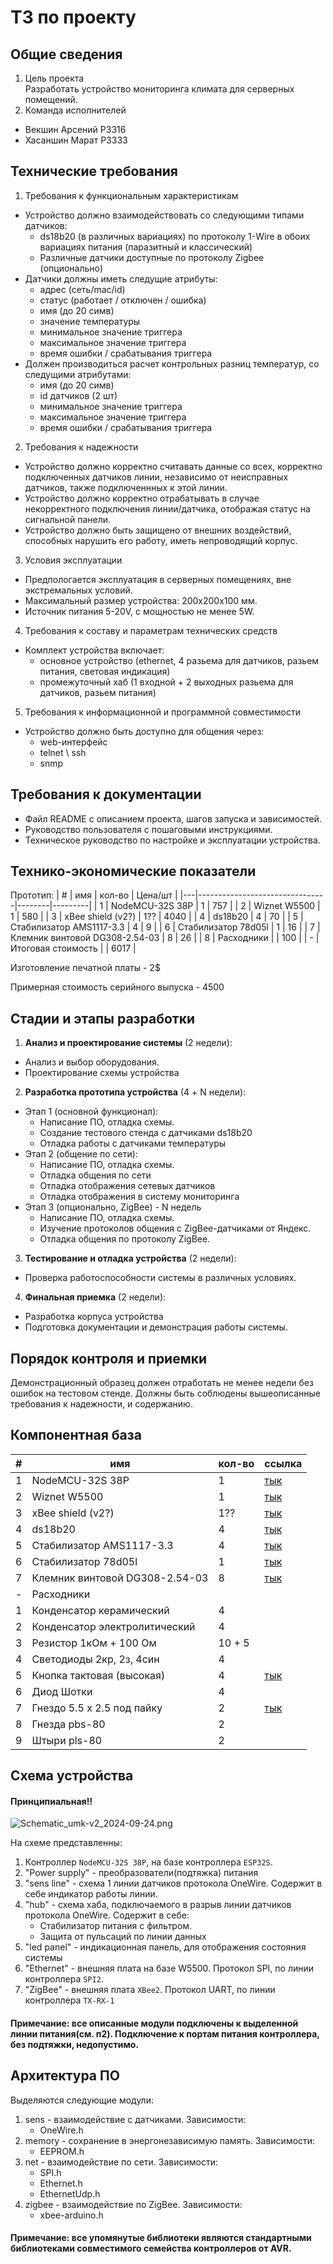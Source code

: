 # ТЗ по проекту
## Общие сведения

1. Цель проекта  
Разработать устройство мониторинга климата для серверных помещений.   
2. Команда исполнителей
- Векшин Арсений P3316 
- Хасаншин Марат P3333


## Технические требования

1. Требования к функциональным характеристикам
- Устройство должно взаимодействовать со следующими типами датчиков:
  - ds18b20 (в различных вариациях) по протоколу 1-Wire в обоих вариациях питания (паразитный и классический)
  - Различные датчики доступные по протоколу Zigbee (опционально)
- Датчики должны иметь следущие атрибуты:
  - адрес (сеть/mac/id)
  - статус (работает / отключен / ошибка)
  - имя (до 20 симв)
  - значение температуры
  - минимальное значение триггера
  - максимальное значение триггера
  - время ошибки / срабатывания триггера 
- Должен производиться расчет контрольных разниц температур, со следущими атрибутами:
  - имя (до 20 симв)
  - id датчиков (2 шт)
  - минимальное значение триггера
  - максимальное значение триггера
  - время ошибки / срабатывания триггера


2. Требования к надежности
- Устройство должно корректно считавать данные со всех, корректно подключенных датчиков линии, независимо от неисправных датчиков, также подключеннных к этой линии.   
- Устройство должно корректно отрабатывать в случае некорректного подключения линии/датчика, отображая статус на сигнальной панели.
- Устройство должно быть защищено от внешних воздействий, способных нарушить его работу, иметь непроводящий корпус. 

3. Условия эксплуатации
- Предпологается эксплуатация в серверных помещениях, вне экстремальных условий.   
- Максимальный размер устройства: 200х200х100 мм.   
- Источник питания 5-20V, с мощностью не менее 5W.

4. Требования к составу и параметрам технических средств
- Комплект устройства включает:
  - основное устройство (ethernet, 4 разьема для датчиков, разьем питания, световая индикация)
  - промежуточный хаб (1 входной + 2 выходных разьема для датчиков, разьем питания)

5. Требования к информационной и программной совместимости
- Устройство должно быть доступно для общения через:
  - web-интерфейс
  - telnet \ ssh
  - snmp

## Требования к документации

- Файл README с описанием проекта, шагов запуска и зависимостей.
- Руководство пользователя с пошаговыми инструкциями.
- Техническое руководство по настройке и эксплуатации устройства.
## Технико-экономические показатели

Прототип:
| # | имя                            | кол-во | Цена/шт |
|---|--------------------------------|--------|---------|
| 1 | NodeMCU-32S 38P                | 1      | 757     |
| 2 | Wiznet W5500                   | 1      | 580     |
| 3 | xBee shield (v2?)              | 1??    | 4040    |
| 4 | ds18b20                        | 4      | 70      |
| 5 | Стабилизатор AMS1117-3.3       | 4      | 9       |
| 6 | Стабилизатор 78d05l            | 1      | 16      |
| 7 | Клемник винтовой DG308-2.54-03 | 8      | 26      |
| 8 | Расходники                     |        | 100     |
| - | Итоговая стоимость             |        | 6017    |

Изготовление печатной платы - 2$

Примерная стоимость серийного выпуска - 4500

## Cтадии и этапы разработки


1. **Анализ и проектирование системы** (2 недели):

  - Анализ и выбор оборудования.
  - Проектирование схемы устройства

2. **Разработка прототипа устройства** (4 + N недели):
  - Этап 1 (основной функционал):
    - Написание ПО, отладка схемы.
    - Создание тестового стенда с датчиками ds18b20
    - Отладка работы с датчиками температуры
  - Этап 2 (общение по сети):
    - Написание ПО, отладка схемы.
    - Отладка общения по сети
    - Отладка отображения сетевых датчиков
    - Отладка отображения в систему мониторинга
  - Этап 3 (опционально, ZigBee) - N недель
    - Написание ПО, отладка схемы.
    - Изучение протоколов общения с ZigBee-датчиками от Яндекс.
    - Отладка общения по протоколу ZigBee.

3. **Тестирование и отладка устройства** (2 недели):
  - Проверка работоспособности системы в различных условиях.

4. **Финальная приемка** (2 недели):
  - Разработка корпуса устройства
  - Подготовка документации и демонстрация работы системы.
## Порядок контроля и приемки

Демонстрационный образец должен отработать не менее недели без ошибок на тестовом стенде. Должны быть соблюдены вышеописанные требования к надежности, и содержанию.

## Компонентная база

| # | имя                            | кол-во | ссылка                                                                                        |
|---|--------------------------------|--------|-----------------------------------------------------------------------------------------------|
| 1 | NodeMCU-32S 38P                | 1      | [тык](https://roboshop.spb.ru/arduino/kontrollery-esp/nodemcu-32s-38pin-esp32)                |
| 2 | Wiznet W5500                   | 1      | [тык](https://roboshop.spb.ru/modules/interfejsy-i-perekhodniki/ethernet-moduli/w5500-module) |
| 3 | xBee shield (v2?)              | 1??    | [тык](https://amperka.ru/product/xbee)                                                        |
| 4 | ds18b20                        | 4      | [тык](https://roboshop.spb.ru/sensors/datchiki-temperatury-i-vlazhnosti/ds18b20 )             |
| 5 | Стабилизатор AMS1117-3.3       | 4      | [тык](https://www.chipdip.ru/product/ams1117-3.3-umw )                                        |
| 6 | Стабилизатор 78d05l            | 1      | [тык](https://www.chipdip.ru/product/78d05l)                                                  |
| 7 | Клемник винтовой DG308-2.54-03 | 8      | [тык](https://promelspb.ru/xcat/product/54684.html )                                          |
| - | Расходники                     |        |                                                                                               |
| 1 | Конденсатор керамический       | 4      |                                                                                               |
| 2 | Конденсатор электролитический  | 4      |                                                                                               |
| 3 | Резистор 1кОм + 100 Ом         | 10 + 5 |                                                                                               |
| 4 | Светодиоды 2кр, 2з, 4син       | 4      |                                                                                               |
| 5 | Кнопка тактовая  (высокая)     | 4      | [тык](https://roboshop.spb.ru/radio/knopki-pereklyuchateli-i-tumblery/kfc-a06-13h )           |
| 6 | Диод Шотки                     | 4      |                                                                                               |
| 7 | Гнездо 5.5 х 2.5 под пайку     | 2      | [тык](https://roboshop.spb.ru/radio/razieemy/razieemy-pitaniya/female-55x21)                  |
| 8 | Гнезда pbs-80                  | 2      |                                                                                               |
| 9 | Штыри pls-80                   | 2      |                                                                                               |


## Схема устройства
#### Принципиальная!!

![Schematic_umk-v2_2024-09-24.png](Schematic_umk-v2_2024-09-24.png)

На схеме представленны:
1. Контроллер `NodeMCU-32S 38P`, на базе контроллера `ESP32S`.
2. "Power supply" - преобразователи(подтяжка) питания
3. "sens line" - схема 1 линии датчиков протокола OneWire. Содержит в себе индикатор работы линии.
4. "hub" - схема хаба, подключаемого в разрыв линии датчиков протокола OneWire. Содержит в себе:
   - Стабилизатор питания с фильтром.
   - Защита от пульсаций по линии данных
5. "led panel" - индикационная панель, для отображения состояния системы
6. "Ethernet" - внешняя плата на базе W5500. Протокол SPI, по линии контроллера `SPI2`.
7. "ZigBee" - внешняя плата `XBee2`. Протокол UART, по линии контроллера `TX-RX-1`  
#### Примечание: все описанные модули подключены к выделенной линии питания(см. п2). Подключение к портам питания контроллера, без подтяжки, недопустимо.


## Архитектура ПО
Выделяются следующие модули:
1. sens - взаимодействие с датчиками. Зависимости:
    - OneWire.h
2. memory - сохранение в энергонезависимую память. Зависимости:
   - EEPROM.h
3. net - взаимодействие по сети. Зависимости:
    - SPI.h
    - Ethernet.h
    - EthernetUdp.h 
4. zigbee - взаимодействие по ZigBee. Зависимости:
    - xbee-arduino.h
#### Примечание: все упомянутые библиотеки являются стандартными библиотеками совместимого семейства контроллеров от AVR. 
